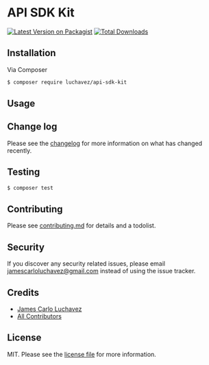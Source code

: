 # API SDK Kit

[![Latest Version on Packagist][ico-version]][link-packagist]
[![Total Downloads][ico-downloads]][link-downloads]

## Installation

Via Composer

``` bash
$ composer require luchavez/api-sdk-kit
```

## Usage

## Change log

Please see the [changelog](changelog.md) for more information on what has changed recently.

## Testing

``` bash
$ composer test
```

## Contributing

Please see [contributing.md](contributing.md) for details and a todolist.

## Security

If you discover any security related issues, please email jamescarloluchavez@gmail.com instead of using the issue tracker.

## Credits

- [James Carlo Luchavez][link-author]
- [All Contributors][link-contributors]

## License

MIT. Please see the [license file](license.md) for more information.

[ico-version]: https://img.shields.io/packagist/v/luchavez/api-sdk-kit.svg?style=flat-square
[ico-downloads]: https://img.shields.io/packagist/dt/luchavez/api-sdk-kit.svg?style=flat-square

[link-packagist]: https://packagist.org/packages/luchavez/api-sdk-kit
[link-downloads]: https://packagist.org/packages/luchavez/api-sdk-kit
[link-author]: https://github.com/luchmewep
[link-contributors]: ../../contributors
